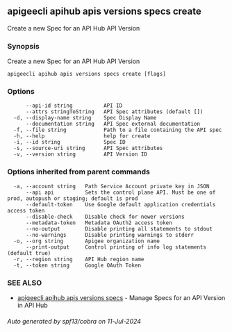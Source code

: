 ## apigeecli apihub apis versions specs create

Create a new Spec for an API Hub API Version

### Synopsis

Create a new Spec for an API Hub API Version

```
apigeecli apihub apis versions specs create [flags]
```

### Options

```
      --api-id string          API ID
      --attrs stringToString   API Spec attributes (default [])
  -d, --display-name string    Spec Display Name
      --documentation string   API Spec external documentation
  -f, --file string            Path to a file containing the API spec
  -h, --help                   help for create
  -i, --id string              Spec ID
  -s, --source-uri string      API Spec attributes
  -v, --version string         API Version ID
```

### Options inherited from parent commands

```
  -a, --account string   Path Service Account private key in JSON
      --api api          Sets the control plane API. Must be one of prod, autopush or staging; default is prod
      --default-token    Use Google default application credentials access token
      --disable-check    Disable check for newer versions
      --metadata-token   Metadata OAuth2 access token
      --no-output        Disable printing all statements to stdout
      --no-warnings      Disable printing warnings to stderr
  -o, --org string       Apigee organization name
      --print-output     Control printing of info log statements (default true)
  -r, --region string    API Hub region name
  -t, --token string     Google OAuth Token
```

### SEE ALSO

* [apigeecli apihub apis versions specs](apigeecli_apihub_apis_versions_specs.md)	 - Manage Specs for an API Version in API Hub

###### Auto generated by spf13/cobra on 11-Jul-2024
